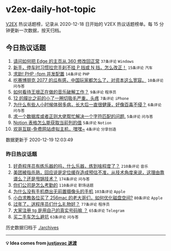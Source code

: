 # v2ex-daily-hot-topic

[V2EX](https://www.v2ex.com/) 热议话题榜，记录从 2020-12-18 日开始的 V2EX 热议话题榜单。每 15 分钟更新一次数据，按天归档。

## 今日热议话题

<!-- TODAY BEGIN -->
1. [请问如何把 Edge 的主页从 360 修改回正常](https://www.v2ex.com/t/736961) ``37条评论`` ``Windows``
1. [新手，停车时习惯拉完手刹不挂 P 挡或 N 挡，怎么改正！](https://www.v2ex.com/t/736988) ``15条评论`` ``汽车``
1. [求助! PHP -fpm 并发配置](https://www.v2ex.com/t/736990) ``14条评论`` ``PHP``
1. [吃赛博朋克 2077 的瓜有感，中国玩家都怎么了，对资本这么宽容。](https://www.v2ex.com/t/736999) ``10条评论`` ``问与答``
1. [如何看待王垠正在做的音乐破解工作？](https://www.v2ex.com/t/737002) ``9条评论`` ``程序员``
1. [12 的膜比之前的小了一圈切吸毛严重，头疼](https://www.v2ex.com/t/736992) ``7条评论`` ``iPhone``
1. [为什么有些人小时候体弱多病，长大后一直很健康，好像百毒不侵？](https://www.v2ex.com/t/736998) ``6条评论`` ``问与答``
1. [求一个数据库或者正则大佬帮忙解决一个字符匹配的问题.](https://www.v2ex.com/t/736985) ``5条评论`` ``问与答``
1. [Notion 表格怎么能获取当前列的值](https://www.v2ex.com/t/736965) ``5条评论`` ``Notion``
1. [欢哥互联-免费网站虚拟主机，嘿嘿~](https://www.v2ex.com/t/737001) ``4条评论`` ``分享创造``

数据更新于 2020-12-19 12:03:49
<!-- TODAY END -->

### 昨日热议话题

<!-- YESTERDAY BEGIN -->
1. [好奇程序员有练乐器的吗，什么乐器，练到啥程度了？](https://www.v2ex.com/t/736641) ``210条评论`` ``音乐``
1. [美团被指杀熟，回应说是定位缓存造成预估不准，从技术角度来说，这理由靠谱么？还是甩锅技术？](https://www.v2ex.com/t/736637) ``174条评论`` ``问与答``
1. [你们公司是怎么考勤的](https://www.v2ex.com/t/736660) ``110条评论`` ``职场话题``
1. [为什么没有手机商出无前置摄像头的手机](https://www.v2ex.com/t/736611) ``103条评论`` ``Apple``
1. [小白求教各位买了 256mac 的老大哥们，如何优化磁盘空间?](https://www.v2ex.com/t/736679) ``80条评论`` ``Apple``
1. [过年了，送程序员们什么礼物好？](https://www.v2ex.com/t/736680) ``77条评论`` ``程序员``
1. [大家注册 tg 是用自己的真实号码嘛 ？](https://www.v2ex.com/t/736605) ``65条评论`` ``Telegram``
1. [买二手车怎么避坑](https://www.v2ex.com/t/736668) ``63条评论`` ``问与答``
<!-- YESTERDAY END -->

历史数据归档于 [./archives](./archives)

---

**💡 Idea comes from [justjavac 迷渡](https://github.com/justjavac/)**
